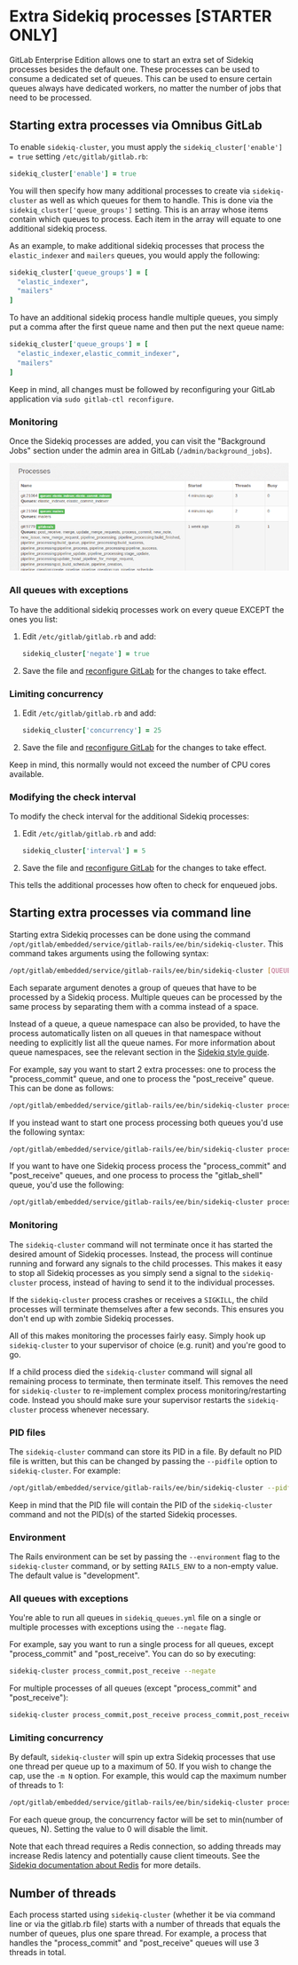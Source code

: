 # Extra Sidekiq processes **[STARTER ONLY]**

GitLab Enterprise Edition allows one to start an extra set of Sidekiq processes
besides the default one. These processes can be used to consume a dedicated set
of queues. This can be used to ensure certain queues always have dedicated
workers, no matter the number of jobs that need to be processed.

## Starting extra processes via Omnibus GitLab

To enable `sidekiq-cluster`, you must apply the `sidekiq_cluster['enable'] = true`
setting `/etc/gitlab/gitlab.rb`:

```ruby
sidekiq_cluster['enable'] = true
```

You will then specify how many additional processes to create via `sidekiq-cluster`
as well as which queues for them to handle. This is done via the 
`sidekiq_cluster['queue_groups']` setting. This is an array whose items contain
which queues to process. Each item in the array will equate to one additional
sidekiq process.

As an example, to make additional sidekiq processes that process the 
`elastic_indexer` and `mailers` queues, you would apply the following:

```ruby
sidekiq_cluster['queue_groups'] = [
  "elastic_indexer",
  "mailers"
]
```

To have an additional sidekiq process handle multiple queues, you simply put a
comma after the first queue name and then put the next queue name:

```ruby
sidekiq_cluster['queue_groups'] = [
  "elastic_indexer,elastic_commit_indexer",
  "mailers"
]
```

Keep in mind, all changes must be followed by reconfiguring your GitLab
application via `sudo gitlab-ctl reconfigure`.

### Monitoring

Once the Sidekiq processes are added, you can visit the "Background Jobs"
section under the admin area in GitLab (`/admin/background_jobs`).

![Extra sidekiq processes](img/sidekiq-cluster.png)

### All queues with exceptions

To have the additional sidekiq processes work on every queue EXCEPT the ones
you list:

1. Edit `/etc/gitlab/gitlab.rb` and add:

   ```ruby
   sidekiq_cluster['negate'] = true
   ```

1. Save the file and [reconfigure GitLab](../restart_gitlab.md#omnibus-gitlab-reconfigure) for the changes to take effect.


### Limiting concurrency

1. Edit `/etc/gitlab/gitlab.rb` and add:

   ```ruby
   sidekiq_cluster['concurrency'] = 25
   ```

1. Save the file and [reconfigure GitLab](../restart_gitlab.md#omnibus-gitlab-reconfigure) for the changes to take effect.

Keep in mind, this normally would not exceed the number of CPU cores available.

### Modifying the check interval

To modify the check interval for the additional Sidekiq processes:

1. Edit `/etc/gitlab/gitlab.rb` and add:

   ```ruby
   sidekiq_cluster['interval'] = 5
   ```

1. Save the file and [reconfigure GitLab](../restart_gitlab.md#omnibus-gitlab-reconfigure) for the changes to take effect.

This tells the additional processes how often to check for enqueued jobs.

## Starting extra processes via command line

Starting extra Sidekiq processes can be done using the command
`/opt/gitlab/embedded/service/gitlab-rails/ee/bin/sidekiq-cluster`. This command
takes arguments using the following syntax:

```bash
/opt/gitlab/embedded/service/gitlab-rails/ee/bin/sidekiq-cluster [QUEUE,QUEUE,...] [QUEUE, ...]
```

Each separate argument denotes a group of queues that have to be processed by a
Sidekiq process. Multiple queues can be processed by the same process by
separating them with a comma instead of a space.

Instead of a queue, a queue namespace can also be provided, to have the process
automatically listen on all queues in that namespace without needing to
explicitly list all the queue names. For more information about queue namespaces,
see the relevant section in the
[Sidekiq style guide](../../development/sidekiq_style_guide.md#queue-namespaces).

For example, say you want to start 2 extra processes: one to process the
"process_commit" queue, and one to process the "post_receive" queue. This can be
done as follows:

```bash
/opt/gitlab/embedded/service/gitlab-rails/ee/bin/sidekiq-cluster process_commit post_receive
```

If you instead want to start one process processing both queues you'd use the
following syntax:

```bash
/opt/gitlab/embedded/service/gitlab-rails/ee/bin/sidekiq-cluster process_commit,post_receive
```

If you want to have one Sidekiq process process the "process_commit" and
"post_receive" queues, and one process to process the "gitlab_shell" queue,
you'd use the following:

```bash
/opt/gitlab/embedded/service/gitlab-rails/ee/bin/sidekiq-cluster process_commit,post_receive gitlab_shell
```

### Monitoring

The `sidekiq-cluster` command will not terminate once it has started the desired
amount of Sidekiq processes. Instead, the process will continue running and
forward any signals to the child processes. This makes it easy to stop all
Sidekiq processes as you simply send a signal to the `sidekiq-cluster` process,
instead of having to send it to the individual processes.

If the `sidekiq-cluster` process crashes or receives a `SIGKILL`, the child
processes will terminate themselves after a few seconds. This ensures you don't
end up with zombie Sidekiq processes.

All of this makes monitoring the processes fairly easy. Simply hook up
`sidekiq-cluster` to your supervisor of choice (e.g. runit) and you're good to
go.

If a child process died the `sidekiq-cluster` command will signal all remaining
process to terminate, then terminate itself. This removes the need for
`sidekiq-cluster` to re-implement complex process monitoring/restarting code.
Instead you should make sure your supervisor restarts the `sidekiq-cluster`
process whenever necessary.

### PID files

The `sidekiq-cluster` command can store its PID in a file. By default no PID
file is written, but this can be changed by passing the `--pidfile` option to
`sidekiq-cluster`. For example:

```bash
/opt/gitlab/embedded/service/gitlab-rails/ee/bin/sidekiq-cluster --pidfile /var/run/gitlab/sidekiq_cluster.pid process_commit
```

Keep in mind that the PID file will contain the PID of the `sidekiq-cluster`
command and not the PID(s) of the started Sidekiq processes.

### Environment

The Rails environment can be set by passing the `--environment` flag to the
`sidekiq-cluster` command, or by setting `RAILS_ENV` to a non-empty value. The
default value is "development".

### All queues with exceptions

You're able to run all queues in `sidekiq_queues.yml` file on a single or
multiple processes with exceptions using the `--negate` flag.

For example, say you want to run a single process for all queues,
except "process_commit" and "post_receive". You can do so by executing:

```bash
sidekiq-cluster process_commit,post_receive --negate
```

For multiple processes of all queues (except "process_commit" and "post_receive"):

```bash
sidekiq-cluster process_commit,post_receive process_commit,post_receive --negate
```

### Limiting concurrency

By default, `sidekiq-cluster` will spin up extra Sidekiq processes that use
one thread per queue up to a maximum of 50. If you wish to change the cap, use
the `-m N` option. For example, this would cap the maximum number of threads to 1:

```bash
/opt/gitlab/embedded/service/gitlab-rails/ee/bin/sidekiq-cluster process_commit,post_receive -m 1
```

For each queue group, the concurrency factor will be set to min(number of
queues, N). Setting the value to 0 will disable the limit.

Note that each thread requires a Redis connection, so adding threads may
increase Redis latency and potentially cause client timeouts. See the [Sidekiq
documentation about Redis](https://github.com/mperham/sidekiq/wiki/Using-Redis)
for more details.

## Number of threads

Each process started using `sidekiq-cluster` (whether it be via command line or
via the gitlab.rb file) starts with a number of threads that equals the number
of queues, plus one spare thread. For example, a process that handles the
"process_commit" and "post_receive" queues will use 3 threads in total.
